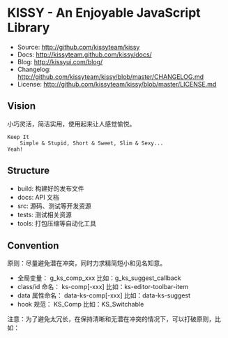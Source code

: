 KISSY - An Enjoyable JavaScript Library
=======================================

 * Source: <http://github.com/kissyteam/kissy>
 * Docs: <http://kissyteam.github.com/kissy/docs/>
 * Blog: <http://kissyui.com/blog/>
 * Changelog: <http://github.com/kissyteam/kissy/blob/master/CHANGELOG.md>
 * License: <http://github.com/kissyteam/kissy/blob/master/LICENSE.md>

 Vision
--------
小巧灵活，简洁实用，使用起来让人感觉愉悦。

    Keep It
        Simple & Stupid, Short & Sweet, Slim & Sexy...
    Yeah!

 Structure
-----------
 - build:         构建好的发布文件
 - docs:          API 文档
 - src:           源码、测试等开发资源
 - tests:         测试相关资源
 - tools:         打包压缩等自动化工具

 Convention
------------
原则：尽量避免潜在冲突，同时力求精简短小和见名知意。

 - 全局变量：       g_ks_comp_xxx        比如：g_ks_suggest_callback
 - class/id 命名： ks-comp[-xxx]        比如：ks-editor-toolbar-item
 - data 属性命名：  data-ks-comp[-xxx]   比如：data-ks-suggest
 - hook 规范：     KS_Comp              比如：KS_Switchable

注意：为了避免太冗长，在保持清晰和无潜在冲突的情况下，可以打破原则，比如：
    <div class="KS_Widget" data-widget-type="Tabs" data-widget-config="{...}">
